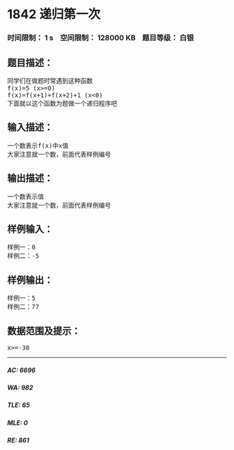 # 1842 递归第一次   
### 时间限制： 1 s&nbsp;&nbsp;&nbsp;&nbsp;空间限制： 128000 KB&nbsp;&nbsp;&nbsp;&nbsp;题目等级： 白银  
## 题目描述：  

<pre>
同学们在做题时常遇到这种函数
f(x)=5 (x>=0)
f(x)=f(x+1)+f(x+2)+1 (x<0)
下面就以这个函数为题做一个递归程序吧
</pre>
  
  
## 输入描述：  

<pre>
一个数表示f(x)中x值
大家注意就一个数，前面代表样例编号
</pre>
  
  
## 输出描述：  

<pre>
一个数表示值
大家注意就一个数，前面代表样例编号
</pre>
  
  
## 样例输入：  

<pre>
样例一：0
样例二：-5
</pre>
  
  
## 样例输出：  

<pre>
样例一：5
样例二：77
</pre>
  
  
## 数据范围及提示：  

<pre>
x>=-30
</pre>
  
  
***  

##### AC: 6696  
##### WA: 982  
##### TLE: 65  
##### MLE: 0  
##### RE: 861  
